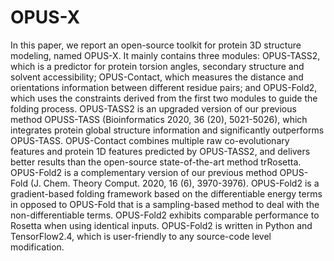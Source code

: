 # OPUS-X

In this paper, we report an open-source toolkit for protein 3D structure modeling, named OPUS-X. It mainly contains three modules: OPUS-TASS2, which is a predictor for protein torsion angles, secondary structure and solvent accessibility; OPUS-Contact, which measures the distance and orientations information between different residue pairs; and OPUS-Fold2, which uses the constraints derived from the first two modules to guide the folding process. OPUS-TASS2 is an upgraded version of our previous method OPUSS-TASS (Bioinformatics 2020, 36 (20), 5021-5026), which integrates protein global structure information and significantly outperforms OPUS-TASS. OPUS-Contact combines multiple raw co-evolutionary features and protein 1D features predicted by OPUS-TASS2, and delivers better results than the open-source state-of-the-art method trRosetta. OPUS-Fold2 is a complementary version of our previous method OPUS-Fold (J. Chem. Theory Comput. 2020, 16 (6), 3970-3976). OPUS-Fold2 is a gradient-based folding framework based on the differentiable energy terms in opposed to OPUS-Fold that is a sampling-based method to deal with the non-differentiable terms. OPUS-Fold2 exhibits comparable performance to Rosetta when using identical inputs. OPUS-Fold2 is written in Python and TensorFlow2.4, which is user-friendly to any source-code level modification.
